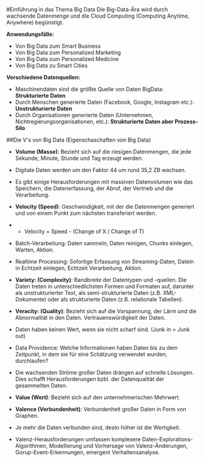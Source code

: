#Einführung in das Thema Big Data
Die Big-Data-Ära wird durch wachsende Datenmenge und die Cloud Computing (Computing Anytime, Anywhere) begünstigt.

**Anwendungsfälle:**
- Von Big Data zum Smart Business
- Von Big Data zum Personalized Marketing
- Von Big Data zum Personalized Medicine
- Von Big Data zu Smart Cities

**Verschiedene Datenquellen:**
- Maschinendaten sind die größte Quelle von Daten BigData: **Strukturierte Daten**
- Durch Menschen generierte Daten (Facebook, Google, Instagram etc.): **Unstrukturierte Daten**
- Durch Organisationen generierte Daten (Unternehmen, Nichtregierungsorganisationen, etc.): **Strukturierte Daten aber Prozess‐Silo**

##Die V's von Big Data (Eigenschaschaften von Big Data)

- **Volume (Masse)**: Bezieht sich auf die riesigen Datenmengen, die jede Sekunde, Minute, Stunde und Tag erzeugt werden.

* Digitale Daten werden um den Faktor 44 um rund 35,2 ZB wachsen.

* Es gibt einige Herausforderungen mit massiven Datenvolumen wie das Speichern, die Datenerfassung, der Abruf, der Vertrieb und die Verarbeitung.

- **Velocity (Speed)**: Geschwindigkeit, mit der die Datenmengen generiert und von einem Punkt zum nächsten transferiert werden.

- - Velocity = Speed - (Change of X / Change of T)

* Batch-Verarbeitung: Daten sammeln, Daten reinigen, Chunks einlegen, Warten, Aktion.

* Realtime Processing: Sofortige Erfassung von Streaming-Daten, Datein in Echtzeit einlegen, Echtzeit Verarbeitung, Aktion.

- **Variety: (Complexity)**: Bandbreite der Datentypen und -quellen. Die Daten treten in unterschiedlichsten Formen und Formaten auf, darunter als unstrukturierter Text, als semi-strukturierte
Daten (z.B. XML-Dokumente) oder als strukturierte Daten (z.B. relationale Tabellen).

- **Veracity: (Quality)**: Bezieht sich auf die Vorspannung, der Lärm und die Abnormalität in den Daten. Vertrauenswürdigkeit der Daten. 

* Daten haben keinen Wert, wenn sie nicht scharf sind. (Junk in = Junk out)

* Data Providence: Welche Informationen haben Daten bis zu dem Zeitpunkt, in dem sie für eine Schätzung verwendet wurden, durchlaufen?

* Die wachsenden Ströme großer Daten drängen auf schnelle Lösungen. Dies schafft Herausforderungen bzbl. der Datenqualität der gesammelten Daten.

- **Value (Wert)**: Bezieht sich auf den unternehmerischen Mehrwert.

- **Valence (Verbundenheit)**: Verbundenheit großer Daten in Form von Graphen.

* Je mehr die Daten verbunden sind, desto höher ist die Wertigkeit.

* Valenz-Herausforderungen umfassen komplexere Daten-Explorations-Algorithmen, Modellierung und Vorhersage von Valenz-Änderungen, Gorup-Event-Erkennungen, emergent Verhaltensanalyse.
